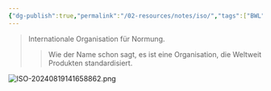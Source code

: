 ```yaml
---
{"dg-publish":true,"permalink":"/02-resources/notes/iso/","tags":["BWL"]}
---
```


>Internationale Organisation für Normung.
>>Wie der Name schon sagt, es ist eine Organisation, die Weltweit Produkten standardisiert.

![ISO-20240819141658862.png](/img/user/02%20-%20RESOURCES/Files/ISO-20240819141658862.png)